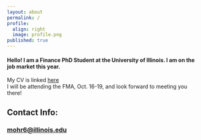 ```yaml
---
layout: about
permalink: /
profile:
  align: right
  image: profile.png
published: true
---
```

#### Hello! I am a Finance PhD Student at the University of Illinois. I am on the job market this year. 

My CV is linked <a href="{{site.baseurl}}/cv.pdf">here</a>
 <br>
 I will be attending the FMA, Oct. 16-19, and look forward to meeting you there! 
  <br>

## Contact Info:
### mohr6@illinois.edu

